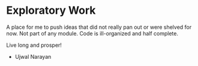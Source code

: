 # Exploratory Work


A place for me to push ideas that did not really pan out or were shelved for now. Not part of any module. Code is ill-organized and half complete. 

Live long and prosper! 


- Ujwal Narayan
